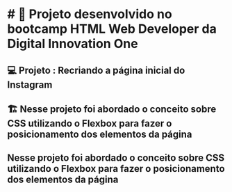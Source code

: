 # # 🚀 Projeto desenvolvido no bootcamp HTML Web Developer da Digital Innovation One
## 💻 Projeto : Recriando a página inicial do Instagram


## 🏗 Nesse projeto foi abordado o conceito sobre CSS utilizando o Flexbox para fazer o posicionamento dos elementos da página 

## Nesse projeto foi abordado o conceito sobre CSS utilizando o Flexbox para fazer o posicionamento dos elementos da página


